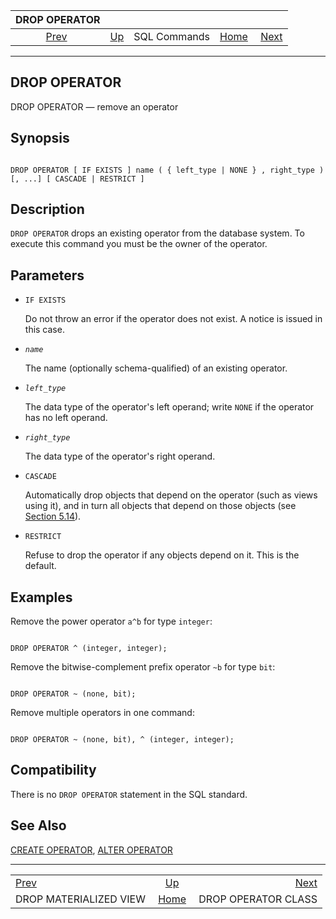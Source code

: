 <!--?xml version="1.0" encoding="UTF-8" standalone="no"?-->

|                          DROP OPERATOR                          |                                        |              |                                                       |                                                     |
| :-------------------------------------------------------------: | :------------------------------------- | :----------: | ----------------------------------------------------: | --------------------------------------------------: |
| [Prev](sql-dropmaterializedview.html "DROP MATERIALIZED VIEW")  | [Up](sql-commands.html "SQL Commands") | SQL Commands | [Home](index.html "PostgreSQL 17devel Documentation") |  [Next](sql-dropopclass.html "DROP OPERATOR CLASS") |

***

[]()

## DROP OPERATOR

DROP OPERATOR — remove an operator

## Synopsis

```

DROP OPERATOR [ IF EXISTS ] name ( { left_type | NONE } , right_type ) [, ...] [ CASCADE | RESTRICT ]
```

## Description

`DROP OPERATOR` drops an existing operator from the database system. To execute this command you must be the owner of the operator.

## Parameters

*   `IF EXISTS`

    Do not throw an error if the operator does not exist. A notice is issued in this case.

*   *`name`*

    The name (optionally schema-qualified) of an existing operator.

*   *`left_type`*

    The data type of the operator's left operand; write `NONE` if the operator has no left operand.

*   *`right_type`*

    The data type of the operator's right operand.

*   `CASCADE`

    Automatically drop objects that depend on the operator (such as views using it), and in turn all objects that depend on those objects (see [Section 5.14](ddl-depend.html "5.14. Dependency Tracking")).

*   `RESTRICT`

    Refuse to drop the operator if any objects depend on it. This is the default.

## Examples

Remove the power operator `a^b` for type `integer`:

```

DROP OPERATOR ^ (integer, integer);
```

Remove the bitwise-complement prefix operator `~b` for type `bit`:

```

DROP OPERATOR ~ (none, bit);
```

Remove multiple operators in one command:

```

DROP OPERATOR ~ (none, bit), ^ (integer, integer);
```

## Compatibility

There is no `DROP OPERATOR` statement in the SQL standard.

## See Also

[CREATE OPERATOR](sql-createoperator.html "CREATE OPERATOR"), [ALTER OPERATOR](sql-alteroperator.html "ALTER OPERATOR")

***

|                                                                 |                                                       |                                                     |
| :-------------------------------------------------------------- | :---------------------------------------------------: | --------------------------------------------------: |
| [Prev](sql-dropmaterializedview.html "DROP MATERIALIZED VIEW")  |         [Up](sql-commands.html "SQL Commands")        |  [Next](sql-dropopclass.html "DROP OPERATOR CLASS") |
| DROP MATERIALIZED VIEW                                          | [Home](index.html "PostgreSQL 17devel Documentation") |                                 DROP OPERATOR CLASS |
